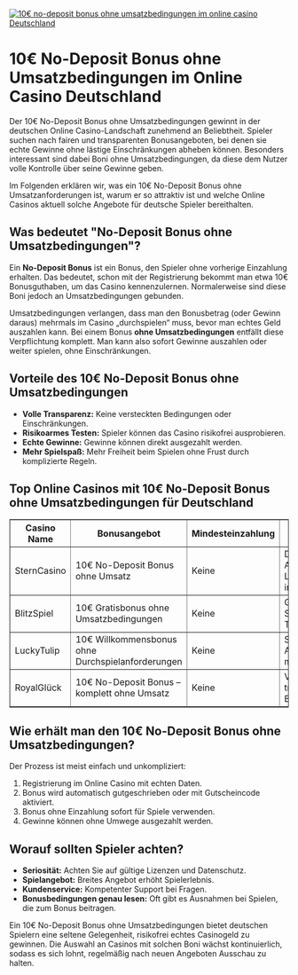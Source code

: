 [![10€ no-deposit bonus ohne umsatzbedingungen im online casino Deutschland](https://123-caf.pages.dev/gitsignup.png)](https://vrmoo.ru/Bt82HjjY)

<h1>10€ No-Deposit Bonus ohne Umsatzbedingungen im Online Casino Deutschland</h1> <p>Der 10€ No-Deposit Bonus ohne Umsatzbedingungen gewinnt in der deutschen Online Casino-Landschaft zunehmend an Beliebtheit. Spieler suchen nach fairen und transparenten Bonusangeboten, bei denen sie echte Gewinne ohne lästige Einschränkungen abheben können. Besonders interessant sind dabei Boni ohne Umsatzbedingungen, da diese dem Nutzer volle Kontrolle über seine Gewinne geben.</p> <p>Im Folgenden erklären wir, was ein 10€ No-Deposit Bonus ohne Umsatzanforderungen ist, warum er so attraktiv ist und welche Online Casinos aktuell solche Angebote für deutsche Spieler bereithalten.</p>  <h2>Was bedeutet "No-Deposit Bonus ohne Umsatzbedingungen"?</h2> <p>Ein <strong>No-Deposit Bonus</strong> ist ein Bonus, den Spieler ohne vorherige Einzahlung erhalten. Das bedeutet, schon mit der Registrierung bekommt man etwa 10€ Bonusguthaben, um das Casino kennenzulernen. Normalerweise sind diese Boni jedoch an Umsatzbedingungen gebunden. </p> <p>Umsatzbedingungen verlangen, dass man den Bonusbetrag (oder Gewinn daraus) mehrmals im Casino „durchspielen“ muss, bevor man echtes Geld auszahlen kann. Bei einem Bonus <strong>ohne Umsatzbedingungen</strong> entfällt diese Verpflichtung komplett. Man kann also sofort Gewinne auszahlen oder weiter spielen, ohne Einschränkungen.</p>  <h2>Vorteile des 10€ No-Deposit Bonus ohne Umsatzbedingungen</h2> <ul>   <li><strong>Volle Transparenz:</strong> Keine versteckten Bedingungen oder Einschränkungen.</li>   <li><strong>Risikoarmes Testen:</strong> Spieler können das Casino risikofrei ausprobieren.</li>   <li><strong>Echte Gewinne:</strong> Gewinne können direkt ausgezahlt werden.</li>   <li><strong>Mehr Spielspaß:</strong> Mehr Freiheit beim Spielen ohne Frust durch komplizierte Regeln.</li> </ul>  <h2>Top Online Casinos mit 10€ No-Deposit Bonus ohne Umsatzbedingungen für Deutschland</h2> <table border="1" cellpadding="6" cellspacing="0" style="border-collapse: collapse; width: 100%;">   <thead>     <tr>       <th>Casino Name</th>       <th>Bonusangebot</th>       <th>Mindesteinzahlung</th>       <th>Besonderheiten</th>     </tr>   </thead>   <tbody>     <tr>       <td>SternCasino</td>       <td>10€ No-Deposit Bonus ohne Umsatz</td>       <td>Keine</td>       <td>Direkte Auszahlungsoption, Live Casino inklusive</td>     </tr>     <tr>       <td>BlitzSpiel</td>       <td>10€ Gratisbonus ohne Umsatzbedingungen</td>       <td>Keine</td>       <td>Große Auswahl an Slots und Tischspielen</td>     </tr>     <tr>       <td>LuckyTulip</td>       <td>10€ Willkommensbonus ohne Durchspielanforderungen</td>       <td>Keine</td>       <td>Schnelle Auszahlung &amp; mobiler Zugriff</td>     </tr>     <tr>       <td>RoyalGlück</td>       <td>10€ No-Deposit Bonus – komplett ohne Umsatz</td>       <td>Keine</td>       <td>VIP-Programm, transparente Bonusregeln</td>     </tr>   </tbody> </table>  <h2>Wie erhält man den 10€ No-Deposit Bonus ohne Umsatzbedingungen?</h2> <p>Der Prozess ist meist einfach und unkompliziert:</p> <ol>   <li>Registrierung im Online Casino mit echten Daten.</li>   <li>Bonus wird automatisch gutgeschrieben oder mit Gutscheincode aktiviert.</li>   <li>Bonus ohne Einzahlung sofort für Spiele verwenden.</li>   <li>Gewinne können ohne Umwege ausgezahlt werden.</li> </ol>  <h2>Worauf sollten Spieler achten?</h2> <ul>   <li><strong>Seriosität:</strong> Achten Sie auf gültige Lizenzen und Datenschutz.</li>   <li><strong>Spielangebot:</strong> Breites Angebot erhöht Spielerlebnis.</li>   <li><strong>Kundenservice:</strong> Kompetenter Support bei Fragen.</li>   <li><strong>Bonusbedingungen genau lesen:</strong> Oft gibt es Ausnahmen bei Spielen, die zum Bonus beitragen.</li> </ul>  <p>Ein 10€ No-Deposit Bonus ohne Umsatzbedingungen bietet deutschen Spielern eine seltene Gelegenheit, risikofrei echtes Casinogeld zu gewinnen. Die Auswahl an Casinos mit solchen Boni wächst kontinuierlich, sodass es sich lohnt, regelmäßig nach neuen Angeboten Ausschau zu halten.</p>